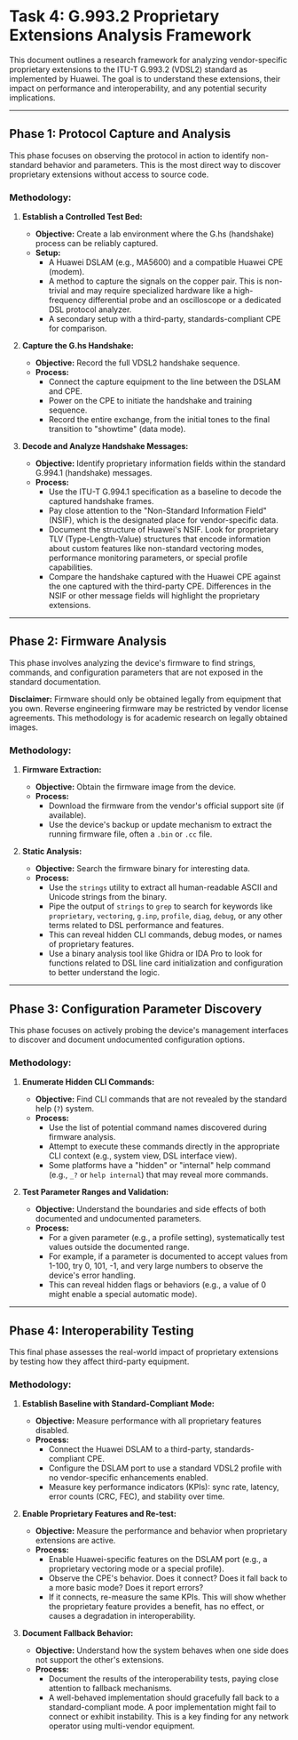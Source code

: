 # Task 4: G.993.2 Proprietary Extensions Analysis Framework

This document outlines a research framework for analyzing vendor-specific proprietary extensions to the ITU-T G.993.2 (VDSL2) standard as implemented by Huawei. The goal is to understand these extensions, their impact on performance and interoperability, and any potential security implications.

---

## Phase 1: Protocol Capture and Analysis

This phase focuses on observing the protocol in action to identify non-standard behavior and parameters. This is the most direct way to discover proprietary extensions without access to source code.

### Methodology:

1.  **Establish a Controlled Test Bed:**
    *   **Objective:** Create a lab environment where the G.hs (handshake) process can be reliably captured.
    *   **Setup:**
        *   A Huawei DSLAM (e.g., MA5600) and a compatible Huawei CPE (modem).
        *   A method to capture the signals on the copper pair. This is non-trivial and may require specialized hardware like a high-frequency differential probe and an oscilloscope or a dedicated DSL protocol analyzer.
        *   A secondary setup with a third-party, standards-compliant CPE for comparison.

2.  **Capture the G.hs Handshake:**
    *   **Objective:** Record the full VDSL2 handshake sequence.
    *   **Process:**
        *   Connect the capture equipment to the line between the DSLAM and CPE.
        *   Power on the CPE to initiate the handshake and training sequence.
        *   Record the entire exchange, from the initial tones to the final transition to "showtime" (data mode).

3.  **Decode and Analyze Handshake Messages:**
    *   **Objective:** Identify proprietary information fields within the standard G.994.1 (handshake) messages.
    *   **Process:**
        *   Use the ITU-T G.994.1 specification as a baseline to decode the captured handshake frames.
        *   Pay close attention to the "Non-Standard Information Field" (NSIF), which is the designated place for vendor-specific data.
        *   Document the structure of Huawei's NSIF. Look for proprietary TLV (Type-Length-Value) structures that encode information about custom features like non-standard vectoring modes, performance monitoring parameters, or special profile capabilities.
        *   Compare the handshake captured with the Huawei CPE against the one captured with the third-party CPE. Differences in the NSIF or other message fields will highlight the proprietary extensions.

---

## Phase 2: Firmware Analysis

This phase involves analyzing the device's firmware to find strings, commands, and configuration parameters that are not exposed in the standard documentation.

**Disclaimer:** Firmware should only be obtained legally from equipment that you own. Reverse engineering firmware may be restricted by vendor license agreements. This methodology is for academic research on legally obtained images.

### Methodology:

1.  **Firmware Extraction:**
    *   **Objective:** Obtain the firmware image from the device.
    *   **Process:**
        *   Download the firmware from the vendor's official support site (if available).
        *   Use the device's backup or update mechanism to extract the running firmware file, often a `.bin` or `.cc` file.

2.  **Static Analysis:**
    *   **Objective:** Search the firmware binary for interesting data.
    *   **Process:**
        *   Use the `strings` utility to extract all human-readable ASCII and Unicode strings from the binary.
        *   Pipe the output of `strings` to `grep` to search for keywords like `proprietary`, `vectoring`, `g.inp`, `profile`, `diag`, `debug`, or any other terms related to DSL performance and features.
        *   This can reveal hidden CLI commands, debug modes, or names of proprietary features.
        *   Use a binary analysis tool like Ghidra or IDA Pro to look for functions related to DSL line card initialization and configuration to better understand the logic.

---

## Phase 3: Configuration Parameter Discovery

This phase focuses on actively probing the device's management interfaces to discover and document undocumented configuration options.

### Methodology:

1.  **Enumerate Hidden CLI Commands:**
    *   **Objective:** Find CLI commands that are not revealed by the standard help (`?`) system.
    *   **Process:**
        *   Use the list of potential command names discovered during firmware analysis.
        *   Attempt to execute these commands directly in the appropriate CLI context (e.g., system view, DSL interface view).
        *   Some platforms have a "hidden" or "internal" help command (e.g., `_?` or `help internal`) that may reveal more commands.

2.  **Test Parameter Ranges and Validation:**
    *   **Objective:** Understand the boundaries and side effects of both documented and undocumented parameters.
    *   **Process:**
        *   For a given parameter (e.g., a profile setting), systematically test values outside the documented range.
        *   For example, if a parameter is documented to accept values from 1-100, try 0, 101, -1, and very large numbers to observe the device's error handling.
        *   This can reveal hidden flags or behaviors (e.g., a value of 0 might enable a special automatic mode).

---

## Phase 4: Interoperability Testing

This final phase assesses the real-world impact of proprietary extensions by testing how they affect third-party equipment.

### Methodology:

1.  **Establish Baseline with Standard-Compliant Mode:**
    *   **Objective:** Measure performance with all proprietary features disabled.
    *   **Process:**
        *   Connect the Huawei DSLAM to a third-party, standards-compliant CPE.
        *   Configure the DSLAM port to use a standard VDSL2 profile with no vendor-specific enhancements enabled.
        *   Measure key performance indicators (KPIs): sync rate, latency, error counts (CRC, FEC), and stability over time.

2.  **Enable Proprietary Features and Re-test:**
    *   **Objective:** Measure the performance and behavior when proprietary extensions are active.
    *   **Process:**
        *   Enable Huawei-specific features on the DSLAM port (e.g., a proprietary vectoring mode or a special profile).
        *   Observe the CPE's behavior. Does it connect? Does it fall back to a more basic mode? Does it report errors?
        *   If it connects, re-measure the same KPIs. This will show whether the proprietary feature provides a benefit, has no effect, or causes a degradation in interoperability.

3.  **Document Fallback Behavior:**
    *   **Objective:** Understand how the system behaves when one side does not support the other's extensions.
    *   **Process:**
        *   Document the results of the interoperability tests, paying close attention to fallback mechanisms.
        *   A well-behaved implementation should gracefully fall back to a standard-compliant mode. A poor implementation might fail to connect or exhibit instability. This is a key finding for any network operator using multi-vendor equipment.